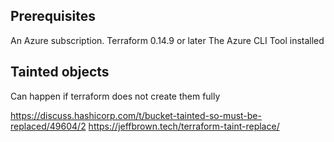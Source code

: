 
## Prerequisites
An Azure subscription. 
Terraform 0.14.9 or later
The Azure CLI Tool installed






## Tainted objects
Can happen if terraform does not create them fully

https://discuss.hashicorp.com/t/bucket-tainted-so-must-be-replaced/49604/2
https://jeffbrown.tech/terraform-taint-replace/